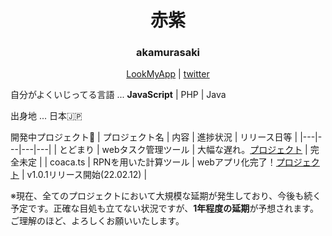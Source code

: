 
<h1 align="center">赤紫</h1>
<h3 align="center">akamurasaki</h3>
<div align="center">
  <a href="https://hubttery.sakura.ne.jp">LookMyApp</a> | 
  <a href="https://twitter.com/m0k1m0k1">twitter</a>
</div>

自分がよくいじってる言語 ... **JavaScript** | PHP | Java

出身地 ... 日本🇯🇵

開発中プロジェクト📄
| プロジェクト名 | 内容 | 進捗状況 | リリース日等 |
|---|---|---|---|
| とどまり | webタスク管理ツール | 大幅な遅れ。[プロジェクト](https://github.com/users/poyuaki/projects/3) | 完全未定 |
| coaca.ts | RPNを用いた計算ツール | webアプリ化完了！[プロジェクト](https://github.com/poyuaki/coaca.ts/projects/2) | v1.0.1リリース開始(22.02.12) |

※現在、全てのプロジェクトにおいて大規模な延期が発生しており、今後も続く予定です。正確な目処も立てない状況ですが、<b>1年程度の延期</b>が予想されます。ご理解のほど、よろしくお願いいたします。
